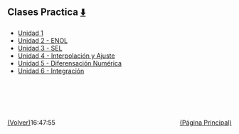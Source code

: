 
<html>
<body>
<h2>Clases Practica <a href="https://downgit.github.io/#/home?url=https://github.com/Apuntes-FIUBA/Apuntes-Electronica/tree/main/95 - Computación/9504 - Analisis Numerico I/Comision Schwarz-Sosa/Clases Practica" style="font-size:20px">  ⬇️ </a></h2>
<ul>
    <li><a href="Unidad 1">Unidad 1</a></li>
    <li><a href="Unidad 2 - ENOL">Unidad 2 - ENOL</a></li>
    <li><a href="Unidad 3 - SEL">Unidad 3 - SEL</a></li>
    <li><a href="Unidad 4 - Interpolación y Ajuste">Unidad 4 - Interpolación y Ajuste</a></li>
    <li><a href="Unidad 5 - Diferensación Numérica">Unidad 5 - Diferensación Numérica</a></li>
    <li><a href="Unidad 6 - Integración">Unidad 6 - Integración</a></li>
</ul>
</body>
</html>





































<br><br><br><br><br><a href="../" style="float: left">(Volver)</a> <a href="https://apuntes-fiuba.github.io/Apuntes-Electronica" style="float: right">(Página Principal)</a>
16:47:55